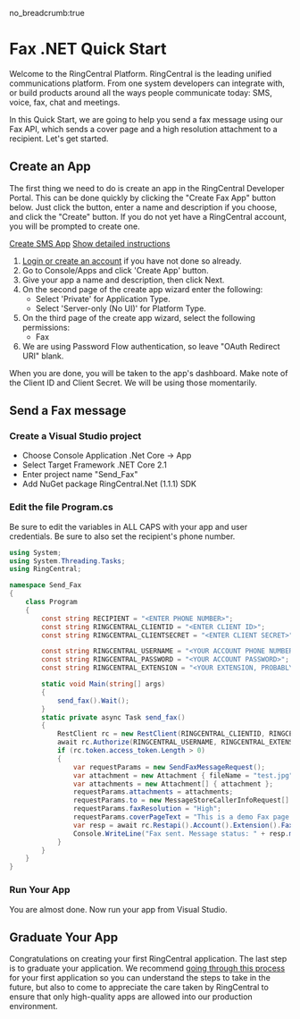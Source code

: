 no_breadcrumb:true

# Fax .NET Quick Start

Welcome to the RingCentral Platform. RingCentral is the leading unified communications platform. From one system developers can integrate with, or build products around all the ways people communicate today: SMS, voice, fax, chat and meetings.

In this Quick Start, we are going to help you send a fax message using our Fax API, which sends a cover page and a high resolution attachment to a recipient. Let's get started.

## Create an App

The first thing we need to do is create an app in the RingCentral Developer Portal. This can be done quickly by clicking the "Create Fax App" button below. Just click the button, enter a name and description if you choose, and click the "Create" button. If you do not yet have a RingCentral account, you will be prompted to create one.

<a target="_new" href="https://developer.ringcentral.com/new-app?name=Fax+Quick+Start+App&desc=A+simple+app+to+demo+sending+a+Fax+on+RingCentral&public=false&type=ServerOther&carriers=7710,7310,3420&permissions=Faxes&redirectUri=" class="btn btn-primary">Create SMS App</a>
<a class="btn-link btn-collapse" data-toggle="collapse" href="#create-app-instructions" role="button" aria-expanded="false" aria-controls="create-app-instructions">Show detailed instructions</a>

<div class="collapse" id="create-app-instructions">
<ol>
<li><a href="https://developer.ringcentral.com/login.html#/">Login or create an account</a> if you have not done so already.</li>
<li>Go to Console/Apps and click 'Create App' button.</li>
<li>Give your app a name and description, then click Next.</li>
<li>On the second page of the create app wizard enter the following:
  <ul>
  <li>Select 'Private' for Application Type.</li>
  <li>Select 'Server-only (No UI)' for Platform Type.</li>
  </ul>
  </li>
<li>On the third page of the create app wizard, select the following permissions:
  <ul>
    <li>Fax</li>
  </ul>
  </li>
<li>We are using Password Flow authentication, so leave "OAuth Redirect URI" blank.</li>
</ol>
</div>

When you are done, you will be taken to the app's dashboard. Make note of the Client ID and Client Secret. We will be using those momentarily.

## Send a Fax message

### Create a Visual Studio project

* Choose Console Application .Net Core -> App
* Select Target Framework .NET Core 2.1
* Enter project name "Send_Fax"
* Add NuGet package RingCentral.Net (1.1.1) SDK

### Edit the file Program.cs

Be sure to edit the variables in ALL CAPS with your app and user credentials. Be sure to also set the recipient's phone number.

``` c#
using System;
using System.Threading.Tasks;
using RingCentral;

namespace Send_Fax
{
    class Program
    {
        const string RECIPIENT = "<ENTER PHONE NUMBER>";
        const string RINGCENTRAL_CLIENTID = "<ENTER CLIENT ID>";
        const string RINGCENTRAL_CLIENTSECRET = "<ENTER CLIENT SECRET>";

        const string RINGCENTRAL_USERNAME = "<YOUR ACCOUNT PHONE NUMBER>";
        const string RINGCENTRAL_PASSWORD = "<YOUR ACCOUNT PASSWORD>";
        const string RINGCENTRAL_EXTENSION = "<YOUR EXTENSION, PROBABLY ";

        static void Main(string[] args)
        {
            send_fax().Wait();
        }
        static private async Task send_fax()
        {
            RestClient rc = new RestClient(RINGCENTRAL_CLIENTID, RINGCENTRAL_CLIENTSECRET, false);
            await rc.Authorize(RINGCENTRAL_USERNAME, RINGCENTRAL_EXTENSION, RINGCENTRAL_PASSWORD);
            if (rc.token.access_token.Length > 0)
            {
                var requestParams = new SendFaxMessageRequest();
                var attachment = new Attachment { fileName = "test.jpg", contentType = "image/jpeg", bytes = System.IO.File.ReadAllBytes("test.jpg") };
                var attachments = new Attachment[] { attachment };
                requestParams.attachments = attachments;
                requestParams.to = new MessageStoreCallerInfoRequest[] { new MessageStoreCallerInfoRequest { phoneNumber = RECIPIENT } };
                requestParams.faxResolution = "High";
                requestParams.coverPageText = "This is a demo Fax page from C#";
                var resp = await rc.Restapi().Account().Extension().Fax().Post(requestParams);
                Console.WriteLine("Fax sent. Message status: " + resp.messageStatus);
            }
        }
    }
}
```

### Run Your App

You are almost done. Now run your app from Visual Studio.

## Graduate Your App

Congratulations on creating your first RingCentral application. The last step is to graduate your application. We recommend [going through this process](../../../basics/production) for your first application so you can understand the steps to take in the future, but also to come to appreciate the care taken by RingCentral to ensure that only high-quality apps are allowed into our production environment.
